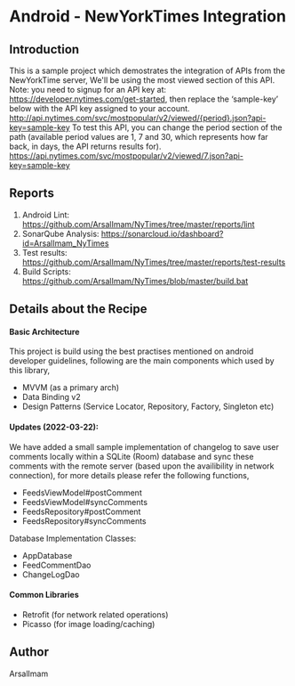 # Android - NewYorkTimes Integration
## Introduction
This is a sample project which demostrates the integration of APIs from the NewYorkTime server,
We'll be using the most viewed section of this API. Note: you need to signup for an API key
at: https://developer.nytimes.com/get-started, then replace the ‘sample-key’ below with
the API key assigned to your account.
http://api.nytimes.com/svc/mostpopular/v2/viewed/{period}.json?api-key=sample-key
To test this API, you can change the period section of the path (available period values are 1,
7 and 30, which represents how far back, in days, the API returns results for).
https://api.nytimes.com/svc/mostpopular/v2/viewed/7.json?api-key=sample-key

## Reports

1. Android Lint: https://github.com/ArsalImam/NyTimes/tree/master/reports/lint
2. SonarQube Analysis: https://sonarcloud.io/dashboard?id=ArsalImam_NyTimes
3. Test results: https://github.com/ArsalImam/NyTimes/tree/master/reports/test-results
4. Build Scripts: https://github.com/ArsalImam/NyTimes/blob/master/build.bat

## Details about the Recipe
#### Basic Architecture
This project is build using the best practises mentioned on android developer guidelines, following are the main components which used by this library,

- MVVM (as a primary arch)
- Data Binding v2
- Design Patterns (Service Locator, Repository, Factory, Singleton etc)

#### Updates (2022-03-22):
We have added a small sample implementation of changelog to save user comments locally within a SQLite (Room) database and sync these comments with the remote server (based upon the availibility in network connection), for more details please refer the following functions,

- FeedsViewModel#postComment
- FeedsViewModel#syncComments
- FeedsRepository#postComment
- FeedsRepository#syncComments

Database Implementation Classes:
- AppDatabase
- FeedCommentDao
- ChangeLogDao


#### Common Libraries

- Retrofit (for network related operations)
- Picasso (for image loading/caching)

## Author
ArsalImam
